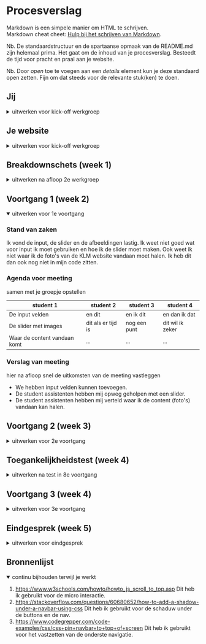 # Procesverslag
Markdown is een simpele manier om HTML te schrijven.  
Markdown cheat cheet: [Hulp bij het schrijven van Markdown](https://github.com/adam-p/markdown-here/wiki/Markdown-Cheatsheet).

Nb. De standaardstructuur en de spartaanse opmaak van de README.md zijn helemaal prima. Het gaat om de inhoud van je procesverslag. Besteedt de tijd voor pracht en praal aan je website.

Nb. Door *open* toe te voegen aan een *details* element kun je deze standaard open zetten. Fijn om dat steeds voor de relevante stuk(ken) te doen.





## Jij

<details>
<summary>uitwerken voor kick-off werkgroep</summary>

### Auteur:
Femke Bakker

#### Je startniveau:
Blauwe piste

#### Je focus:
Responsive
 
</details>





## Je website

<details>
<summary>uitwerken voor kick-off werkgroep</summary>

### Je opdracht:
https://www.klm.nl/

#### Screenshot(s) van de eerste pagina (small screen): 
home page
<img src="images/klm-home.JPG" width="375px" alt="home page KLM website">

#### Screenshot(s) van de tweede pagina (small screen):
KLM corona programma
<img src="images/corona-klm.JPG" width="375px" alt="de corona pagina van KLM">
 
</details>



## Breakdownschets (week 1)

<details>
<summary>uitwerken na afloop 2e werkgroep</summary>

### de hele pagina: 
<img src="images/homePageBreakdownschets.JPG" width="375px" alt="breakdown van de hele pagina">

### dynamisch deel (bijv menu): 
<img src="images/dynamischDeelBreakdownschets.JPG" width="375px" alt="breakdown van een dynamisch deel">

### wellicht nog een dynamisch deel (bijv filter): 
<img src="images/dynamischDeel2Breakdownschets.JPG" width="375px" alt="breakdown van nog een dynamisch deel">

</details>





## Voortgang 1 (week 2)

<details open>
<summary>uitwerken voor 1e voortgang</summary>

### Stand van zaken
Ik vond de input, de slider en de afbeeldingen lastig. Ik weet niet goed wat voor input ik moet gebruiken en hoe ik de slider moet maken. Ook weet ik niet waar ik de foto's van de KLM website vandaan moet halen. Ik heb dit dan ook nog niet in mijn code zitten. 

### Agenda voor meeting
samen met je groepje opstellen

| student 1      | student 2          | student 3    | student 4        |
| ---            | ---                | ---          | ---              |
| De input velden| en dit             | en ik dit    | en dan ik dat    |
| De slider met images | dit als er tijd is | nog een punt | dit wil ik zeker |
| Waar de content vandaan komt        | ...                | ...          | ...              |


### Verslag van meeting
hier na afloop snel de uitkomsten van de meeting vastleggen

- We hebben input velden kunnen toevoegen. 
- De student assistenten hebben mij opweg geholpen met een slider.
- De student assistenten hebben mij verteld waar ik de content (foto's) vandaan kan halen. 
</details>





## Voortgang 2 (week 3)

<details>
<summary>uitwerken voor 2e voortgang</summary>

### Stand van zaken
Ik heb nu de volledige html en een klein begin van de css van de eerste pagina. 
<img src="images/homepageversie1.png" width="375px" alt="de corona pagina van KLM"</img>




### Agenda voor meeting
samen met je groepje opstellen

| student 1      | student 2          | student 3    | student 4        |
| ---            | ---                | ---          | ---              |
| surface of responsive  | en dit             | en ik dit    | en dan ik dat    |
| 2e pagina css aansluiten | dit als er tijd is | nog een punt | dit wil ik zeker |
| ...            | ...                | ...          | ...              |


### Verslag van meeting
hier na afloop snel de uitkomsten van de meeting vastleggen

- Ik kon helaas deze week niet aanwezig zijn door mijn rijexame en door een operatie aan mijn kaak. Hierdoor loop ik achter op het programma en heb ik nog veel te doen. </details>





## Toegankelijkheidstest (week 4)

<details>
<summary>uitwerken na test in 8e voortgang</summary>

### Bevindingen
Lijst met je bevindingen die in de test naar voren kwamen:
- De screenreader spreekt alles goed uit.
- Met de tab knop op je toetsenbord kun je gemakkelijk door mijn site heen. 
- Buttons moeten duidelijker. 

#### Buttons moeten duidelijker
De buttons waren moeilijk te bereiken voor mensen met een beperking. 

Dit is op te lossen door beter te kijken naar het contrast. 
</details>





## Voortgang 3 (week 4)

<details>
<summary>uitwerken voor 3e voortgang</summary>

### Stand van zaken
Ik ben begonnen aan de 2e pagina en heb de eerste bijna af. <img src="images/homepagefull.png" width="375px" alt="mijn homepage van klm">



### Agenda voor meeting
samen met je groepje opstellen

| student 1      | student 2          | student 3    | student 4        |
| ---            | ---                | ---          | ---              |
| Laatste styling  | en dit             | en ik dit    | en dan ik dat    |
| Hulp met begin 2e pagina | dit als er tijd is | nog een punt | dit wil ik zeker |
| ...            | ...                | ...          | ...              |


### Verslag van meeting
hier na afloop snel de uitkomsten van de meeting vastleggen

- Nadenken over surface of responsive.
- Beautifyer gebruiken.
</details>





## Eindgesprek (week 5)

<details>
<summary>uitwerken voor eindgesprek</summary>

### Stand van zaken
Ik vond dit hele vak lastig. Vooral het responsive. <img src="images/grotenav.png" width="375px" alt="de corona pagina van KLM"</img>
Hier zie je dat de navigatie erg groot wordt wanneer de pagina groter is. 


### Screenshot(s)

<img src="images/homepageEind.png" width="375px" alt="de corona pagina van KLM">

<img src="images/coronaEind.png" width="375px" alt="de corona pagina van KLM">

</details>





## Bronnenlijst

<details open>
<summary>continu bijhouden terwijl je werkt</summary>


1. https://www.w3schools.com/howto/howto_js_scroll_to_top.asp
	Dit heb ik gebruikt voor de micro interactie. 
2. https://stackoverflow.com/questions/60680652/how-to-add-a-shadow-under-a-navbar-using-css
	Dit heb ik gebruikt voor de schaduw under de buttons en de nav. 
3. https://www.codegrepper.com/code-examples/css/css+pin+navbar+to+top+of+screen
	Dit heb ik gebruikt voor het vastzetten van de onderste navigatie. 	

</details>